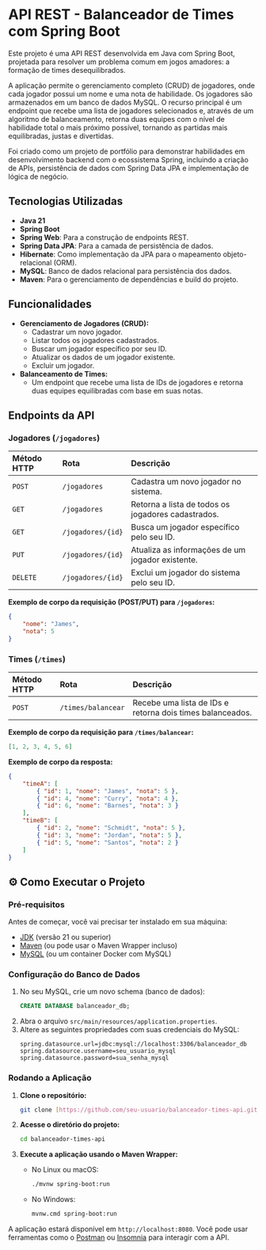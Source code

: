 # API REST - Balanceador de Times com Spring Boot

Este projeto é uma API REST desenvolvida em Java com Spring Boot, projetada para resolver um problema comum em jogos amadores: a formação de times desequilibrados.

A aplicação permite o gerenciamento completo (CRUD) de jogadores, onde cada jogador possui um nome e uma nota de habilidade. Os jogadores são armazenados em um banco de dados MySQL. O recurso principal é um endpoint que recebe uma lista de jogadores selecionados e, através de um algoritmo de balanceamento, retorna duas equipes com o nível de habilidade total o mais próximo possível, tornando as partidas mais equilibradas, justas e divertidas.

Foi criado como um projeto de portfólio para demonstrar habilidades em desenvolvimento backend com o ecossistema Spring, incluindo a criação de APIs, persistência de dados com Spring Data JPA e implementação de lógica de negócio.

## Tecnologias Utilizadas

* **Java 21**
* **Spring Boot**
* **Spring Web**: Para a construção de endpoints REST.
* **Spring Data JPA**: Para a camada de persistência de dados.
* **Hibernate**: Como implementação da JPA para o mapeamento objeto-relacional (ORM).
* **MySQL**: Banco de dados relacional para persistência dos dados.
* **Maven**: Para o gerenciamento de dependências e build do projeto.

## Funcionalidades

* **Gerenciamento de Jogadores (CRUD):**
    * Cadastrar um novo jogador.
    * Listar todos os jogadores cadastrados.
    * Buscar um jogador específico por seu ID.
    * Atualizar os dados de um jogador existente.
    * Excluir um jogador.
* **Balanceamento de Times:**
    * Um endpoint que recebe uma lista de IDs de jogadores e retorna duas equipes equilibradas com base em suas notas.

## Endpoints da API

### Jogadores (`/jogadores`)

| Método HTTP | Rota | Descrição |
| :--- | :--- | :--- |
| `POST` | `/jogadores` | Cadastra um novo jogador no sistema. |
| `GET` | `/jogadores` | Retorna a lista de todos os jogadores cadastrados. |
| `GET` | `/jogadores/{id}` | Busca um jogador específico pelo seu ID. |
| `PUT` | `/jogadores/{id}` | Atualiza as informações de um jogador existente. |
| `DELETE` | `/jogadores/{id}`| Exclui um jogador do sistema pelo seu ID. |

**Exemplo de corpo da requisição (POST/PUT) para `/jogadores`:**
```json
{
    "nome": "James",
    "nota": 5
}
```

### Times (`/times`)

| Método HTTP | Rota | Descrição |
| :--- | :--- | :--- |
| `POST` | `/times/balancear` | Recebe uma lista de IDs e retorna dois times balanceados. |

**Exemplo de corpo da requisição para `/times/balancear`:**
```json
[1, 2, 3, 4, 5, 6]
```

**Exemplo de corpo da resposta:**
```json
{
    "timeA": [
        { "id": 1, "nome": "James", "nota": 5 },
        { "id": 4, "nome": "Curry", "nota": 4 },
        { "id": 6, "nome": "Barnes", "nota": 3 }
    ],
    "timeB": [
        { "id": 2, "nome": "Schmidt", "nota": 5 },
        { "id": 3, "nome": "Jordan", "nota": 5 },
        { "id": 5, "nome": "Santos", "nota": 2 }
    ]
}
```

## ⚙️ Como Executar o Projeto

### Pré-requisitos

Antes de começar, você vai precisar ter instalado em sua máquina:
* [JDK](https://www.oracle.com/java/technologies/downloads/) (versão 21 ou superior)
* [Maven](https://maven.apache.org/download.cgi) (ou pode usar o Maven Wrapper incluso)
* [MySQL](https://dev.mysql.com/downloads/mysql/) (ou um container Docker com MySQL)

### Configuração do Banco de Dados

1.  No seu MySQL, crie um novo schema (banco de dados):
    ```sql
    CREATE DATABASE balanceador_db;
    ```
2.  Abra o arquivo `src/main/resources/application.properties`.
3.  Altere as seguintes propriedades com suas credenciais do MySQL:
    ```properties
    spring.datasource.url=jdbc:mysql://localhost:3306/balanceador_db
    spring.datasource.username=seu_usuario_mysql
    spring.datasource.password=sua_senha_mysql
    ```

### Rodando a Aplicação

1.  **Clone o repositório:**
    ```bash
    git clone [https://github.com/seu-usuario/balanceador-times-api.git](https://github.com/seu-usuario/balanceador-times-api.git)
    ```

2.  **Acesse o diretório do projeto:**
    ```bash
    cd balanceador-times-api
    ```

3.  **Execute a aplicação usando o Maven Wrapper:**
    * No Linux ou macOS:
        ```bash
        ./mvnw spring-boot:run
        ```
    * No Windows:
        ```bash
        mvnw.cmd spring-boot:run
        ```

A aplicação estará disponível em `http://localhost:8080`. Você pode usar ferramentas como o [Postman](https://www.postman.com/) ou [Insomnia](https://insomnia.rest/) para interagir com a API.
